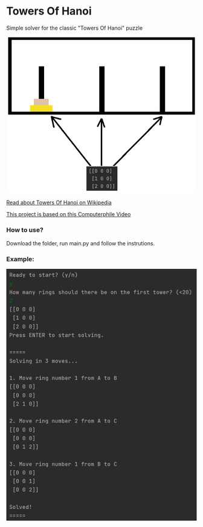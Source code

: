 # Towers Of Hanoi
Simple solver for the classic "Towers Of Hanoi" puzzle

![Illustration](illustration.png)

[Read about Towers Of Hanoi on Wikipedia](https://en.wikipedia.org/wiki/Tower_of_Hanoi)

[This project is based on this Computerphile Video](https://www.youtube.com/watch?v=8lhxIOAfDss&ab_channel=Computerphile)

### How to use?

Download the folder, run main.py and follow the instrutions.

### Example:

![console_log_towers](console_log_towers.png)
